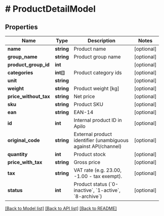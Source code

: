 # # ProductDetailModel

## Properties

Name | Type | Description | Notes
------------ | ------------- | ------------- | -------------
**name** | **string** | Product name | [optional]
**group_name** | **string** | Product group name | [optional]
**product_group_id** | **int** |  | [optional]
**categories** | **int[]** | Product category ids | [optional]
**unit** | **string** |  | [optional]
**weight** | **string** | Product weight [kg] | [optional]
**price_without_tax** | **string** | Net price | [optional]
**sku** | **string** | Product SKU | [optional]
**ean** | **string** | EAN-14 | [optional]
**id** | **int** | Internal product ID in Apilo | [optional]
**original_code** | **string** | External product identifier (unambiguous against API/channel) | [optional]
**quantity** | **int** | Product stock | [optional]
**price_with_tax** | **string** | Gross price | [optional]
**tax** | **string** | VAT rate (e.g. 23.00, -1.00 - tax exempt). | [optional]
**status** | **int** | Product status (&#x60;0-inactive&#x60;, &#x60;1-active&#x60;, &#x60;8-archive&#x60;) | [optional]

[[Back to Model list]](../../README.md#models) [[Back to API list]](../../README.md#endpoints) [[Back to README]](../../README.md)
